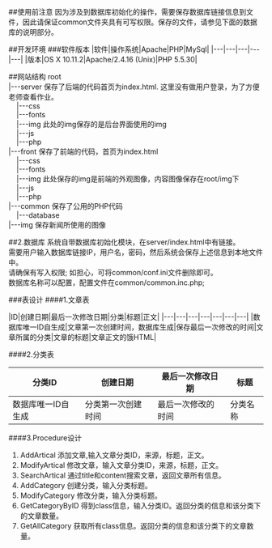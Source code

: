 ##使用前注意
因为涉及到数据库初始化的操作，需要保存数据库链接信息到文件，因此请保证common文件夹具有可写权限。保存的文件，请参见下面的数据库的说明部分。

##开发环境
###软件版本
|软件|操作系统|Apache|PHP|MySql|
|---|---|---|---|---|
|版本|OS X 10.11.2|Apache/2.4.16 (Unix)|PHP 5.5.30|


##网站结构
root  
|---server 保存了后端的代码首页为index.html. 这里没有做用户登录，为了方便老师查看作业。  
&nbsp;&nbsp;&nbsp;&nbsp;|---css  
&nbsp;&nbsp;&nbsp;&nbsp;|---fonts  
&nbsp;&nbsp;&nbsp;&nbsp;|---img 此处的img保存的是后台界面使用的img  
&nbsp;&nbsp;&nbsp;&nbsp;|---js  
&nbsp;&nbsp;&nbsp;&nbsp;|---php    
|---front 保存了前端的代码，首页为index.html  
&nbsp;&nbsp;&nbsp;&nbsp;|---css    
&nbsp;&nbsp;&nbsp;&nbsp;|---fonts    
&nbsp;&nbsp;&nbsp;&nbsp;|---img 此处保存的img是前端的外观图像，内容图像保存在root/img下    
&nbsp;&nbsp;&nbsp;&nbsp;|---js    
&nbsp;&nbsp;&nbsp;&nbsp;|---php    
|---common 保存了公用的PHP代码  
&nbsp;&nbsp;&nbsp;&nbsp;|---database  
|---img 保存新闻所使用的图像


##2.数据库
系统自带数据库初始化模块，在server/index.html中有链接。  
需要用户输入数据库链接IP，用户名，密码，然后系统会保存上述信息到本地文件中。  
请确保有写入权限; 如担心，可将common/conf.ini文件删除即可。  
数据库名称可以配置，配置文件在common/common.inc.php;



###表设计
####1.文章表  

|ID|创建日期|最后一次修改日期|分类|标题|正文|
|---|---|---|---|---|---|---|
|数据库唯一ID自生成|文章第一次创建时间，数据库生成|保存最后一次修改的时间|文章所属的分类|文章的标题|文章正文的饿HTML|  

####2.分类表   

|分类ID|创建日期|最后一次修改日期|标题|
|---|---|---|---|
|数据库唯一ID自生成|分类第一次创建时间|最后一次修改的时间|分类名称|

####3.Procedure设计  
1) AddArtical 添加文章,输入文章分类ID，来源，标题，正文。  
2) ModifyArtical 修改文章，输入文章分类ID，来源，标题，正文。    
4) SearchArtical 通过title和content搜索文章，返回文章所有信息。  
5) AddCategory 创建分类，输入分类标题。  
6) ModifyCategory 修改分类，输入分类标题。
8) GetCategoryByID 得到class信息，输入分类ID。返回分类的信息和该分类下的文章数量。
9) GetAllCategory 获取所有class信息。返回分类的信息和该分类下的文章数量。  

